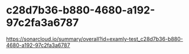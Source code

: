 # c28d7b36-b880-4680-a192-97c2fa3a6787
https://sonarcloud.io/summary/overall?id=examly-test_c28d7b36-b880-4680-a192-97c2fa3a6787
